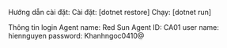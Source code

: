 Hướng dẫn cài đặt:
Cài đặt: [dotnet restore]
Chạy: [dotnet run]


Thông tin login
Agent name: Red Sun
Agent ID: CA01
user name: hiennguyen
password: Khanhngoc0410@